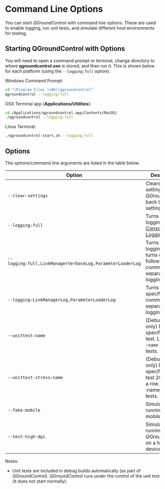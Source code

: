 # Command Line Options

You can start _QGroundControl_ with command line options. These are used to enable logging, run unit tests, and simulate different host environments for testing.

## Starting QGroundControl with Options

You will need to open a command prompt or terminal, change directory to where **qgroundcontrol.exe** is stored, and then run it. This is shown below for each platform (using the `--logging:full` option):

Windows Command Prompt:

```sh
cd "\Program Files (x86)\qgroundcontrol"
qgroundcontrol --logging:full
```

OSX Terminal app (**Applications/Utilities**):

```sh
cd /Applications/qgroundcontrol.app/Contents/MacOS/
./qgroundcontrol --logging:full
```

Linux Terminal:

```sh
./qgroundcontrol-start.sh --logging:full
```

## Options

The options/command line arguments are listed in the table below.

| Option                                                    | Description                                                                                                                                                              |
| --------------------------------------------------------- | ------------------------------------------------------------------------------------------------------------------------------------------------------------------------ |
| `--clear-settings`                                        | Clears the app settings (reverts _QGroundControl_ back to default settings).                                                          |
| `--logging:full`                                          | Turns on full logging. See [Console Logging](../../qgc-user-guide/settings_view/console_logging.html#logging-from-the-command-line).     |
| `--logging:full,LinkManagerVerboseLog,ParameterLoaderLog` | Turns on full logging and turns off the following listed comma-separated logging options.                                                                |
| `--logging:LinkManagerLog,ParameterLoaderLog`             | Turns on the specified comma separated logging options                                                                                                                   |
| `--unittest:name`                                         | (Debug builds only) Runs the specified unit test. Leave off `:name` to run all tests.                                 |
| `--unittest-stress:name`                                  | (Debug builds only) Runs the specified unit test 20 times in a row. Leave off :name to run all tests. |
| `--fake-mobile`                                           | Simulates running on a mobile device.                                                                                                                    |
| `--test-high-dpi`                                         | Simulates running _QGroundControl_ on a high DPI device.                                                                                                 |

Notes:

- Unit tests are included in debug builds automatically (as part of _QGroundControl_). _QGroundControl_ runs under the control of the unit test (it does not start normally).
